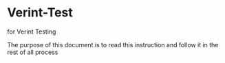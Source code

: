 # Verint-Test
for Verint Testing


The purpose of this document is to read this instruction and follow it in the rest of all process
